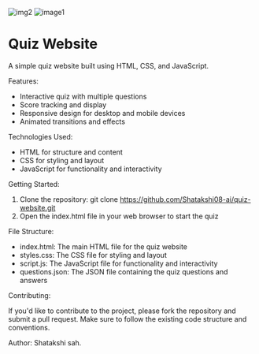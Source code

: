 ![img2](https://github.com/user-attachments/assets/82450981-aa63-471a-9a9a-5dccb75693ac)
![image1](https://github.com/user-attachments/assets/9089e5f7-2ed1-459a-b7fe-17ca8be5dfba)

# Quiz Website

A simple quiz website built using HTML, CSS, and JavaScript.

Features:

- Interactive quiz with multiple questions
- Score tracking and display
- Responsive design for desktop and mobile devices
- Animated transitions and effects

Technologies Used:

- HTML for structure and content
- CSS for styling and layout
- JavaScript for functionality and interactivity

Getting Started:

1. Clone the repository: git clone https://github.com/Shatakshi08-ai/quiz-website.git
2. Open the index.html file in your web browser to start the quiz

File Structure:

- index.html: The main HTML file for the quiz website
- styles.css: The CSS file for styling and layout
- script.js: The JavaScript file for functionality and interactivity
- questions.json: The JSON file containing the quiz questions and answers

Contributing:

If you'd like to contribute to the project, please fork the repository and submit a pull request. Make sure to follow the existing code structure and conventions.

Author:
Shatakshi sah.
